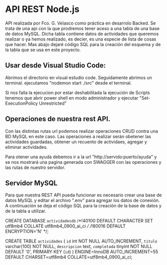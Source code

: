 # API REST Node.js

API realizada por Fco. G. Velasco como práctica en desarrolo Backed. Se trata de una api con la que prodremos tener aceso a una tabla de una base de datos MySQL. Dicha tabla contiene datos de actividades que queremos realizar o ya hemos realizado, es decier, es una especie de lista de cosas que hacer. Mas abajo dejaré código SQL para la creación del esquema y de la tabla que se usa en este proyecto.


## Usar desde Visual Studio Code:

Abrimos el directorio en visual estudio code. Seguidamente abrimos un terminal.
ejecutamos "nodemon start ./src" desde el terminal.

Si nos falla la ejecucion por estar deshabilitada la ejecución de Scripts tenemos que abrir power shell en modo administrador y ejecutar "Set-ExecutionPolicy Unrestricted"

## Operaciones de nuestra rest API.

Con las distintas rutas url podemos realizar operaciones CRUD contra una BD MySQL en este caso.
Las operaciones a realizar serán obetener las actividades guardadas, obtener un recuento de actividaes, agregar y eliminar actividades.

Para otener una ayuda debemos ir a la url "http://servido:puerto/ayuda" y se nos mostrará una pagina generada con SWAGGER con las operaciones y las rutas de nuestro servidor.

## Servidor MySQL

Para que nuestra REST API pueda funcionar es necesario crear una base de datos MySQL y editar el archivo ".env" para agregar los datos de conexión.
A continuación se deja el código SQL para la creación de la base de datos y de la tabla a utilizar.


CREATE DATABASE `actividadesdb` /*!40100 DEFAULT CHARACTER SET utf8mb4 COLLATE utf8mb4_0900_ai_ci */ /*!80016 DEFAULT ENCRYPTION='N' */;


CREATE TABLE `actividades` (
  `id` int NOT NULL AUTO_INCREMENT,
  `titulo` varchar(100) NOT NULL,
  `descripcion` text,
  `completada` tinyint NOT NULL DEFAULT '0',
  PRIMARY KEY (`id`)
) ENGINE=InnoDB AUTO_INCREMENT=55 DEFAULT CHARSET=utf8mb4 COLLATE=utf8mb4_0900_ai_ci;
